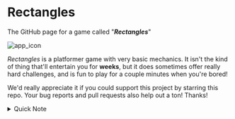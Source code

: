 # Rectangles

The GitHub page for a game called "***Rectangles***"

![app_icon](https://user-images.githubusercontent.com/82082386/211593047-00af6d6a-b32e-439f-876e-c0c467c41bb8.png)

*Rectangles* is a platformer game with very basic mechanics. It isn't the kind of thing that'll entertain you for **weeks**, but it does sometimes offer really hard challenges, and is fun to play for a couple minutes when you're bored!

We'd really appreciate it if you could support this project by starring this repo. Your bug reports and pull requests also help out a ton! Thanks!

<details>
<summary>Quick Note</summary>
  The game isn't actually mine, I just playtest and stuff. The actual game is made by https://github.com/CRAB19.
  I own this repo only because GitHub has some sort of weird bug on Crab's device :D 
  Also the "Rectangles" repo on Crab's profile is the one where he got an error on. You can ignore it, this is the main repo for now.
</details>

